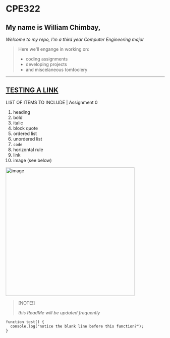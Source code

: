 # CPE322
## My name is **William Chimbay**, 

*Welcome to my repo, I'm a third year Computer Engineering major*

> Here we'll engange in working on:
> - coding assignments
> - developing projects
> - and miscelaneous tomfoolery
---
[TESTING A LINK](https://github.com/will-chimbay/CPE322/tree/main)
---
LIST OF ITEMS TO INCLUDE | Assignment 0
1. heading
2. bold
3. italic
4. block quote
5. ordered list
6. unordered list
7. `code`
8. horizontal rule
9. link
10. image (see below)

<img width="408" alt="image" src="https://github.com/will-chimbay/CPE322/assets/123396327/71ff2caf-d991-430f-be0e-5fec476735d1">


> [NOTE!]
>
> *this ReadMe will be updated frequently*

```
function test() {
  console.log("notice the blank line before this function?");
}
```
